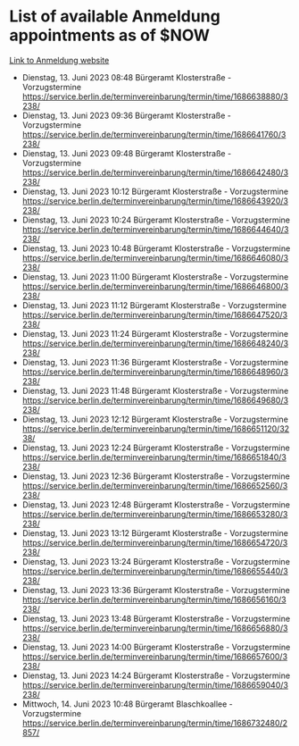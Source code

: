 # List of available Anmeldung appointments as of $NOW
[Link to Anmeldung website](https://service.berlin.de/terminvereinbarung/termin/tag.php?termin=1&anliegen[]=120686&dienstleisterlist=122210,122217,327316,122219,327312,122227,327314,122231,327346,122243,327348,122254,122252,329742,122260,329745,122262,329748,122271,327278,122273,327274,122277,327276,330436,122280,327294,122282,327290,122284,327292,122291,327270,122285,327266,122286,327264,122296,327268,150230,329760,122297,327286,122294,327284,122312,329763,122314,329775,122304,327330,122311,327334,122309,327332,317869,122281,327352,122279,329772,122283,122276,327324,122274,327326,122267,329766,122246,327318,122251,327320,122257,327322,122208,327298,122226,327300&herkunft=http%3A%2F%2Fservice.berlin.de%2Fdienstleistung%2F120686%2F)
- Dienstag, 13. Juni 2023 08:48 Bürgeramt Klosterstraße - Vorzugstermine https://service.berlin.de/terminvereinbarung/termin/time/1686638880/3238/
- Dienstag, 13. Juni 2023 09:36 Bürgeramt Klosterstraße - Vorzugstermine https://service.berlin.de/terminvereinbarung/termin/time/1686641760/3238/
- Dienstag, 13. Juni 2023 09:48 Bürgeramt Klosterstraße - Vorzugstermine https://service.berlin.de/terminvereinbarung/termin/time/1686642480/3238/
- Dienstag, 13. Juni 2023 10:12 Bürgeramt Klosterstraße - Vorzugstermine https://service.berlin.de/terminvereinbarung/termin/time/1686643920/3238/
- Dienstag, 13. Juni 2023 10:24 Bürgeramt Klosterstraße - Vorzugstermine https://service.berlin.de/terminvereinbarung/termin/time/1686644640/3238/
- Dienstag, 13. Juni 2023 10:48 Bürgeramt Klosterstraße - Vorzugstermine https://service.berlin.de/terminvereinbarung/termin/time/1686646080/3238/
- Dienstag, 13. Juni 2023 11:00 Bürgeramt Klosterstraße - Vorzugstermine https://service.berlin.de/terminvereinbarung/termin/time/1686646800/3238/
- Dienstag, 13. Juni 2023 11:12 Bürgeramt Klosterstraße - Vorzugstermine https://service.berlin.de/terminvereinbarung/termin/time/1686647520/3238/
- Dienstag, 13. Juni 2023 11:24 Bürgeramt Klosterstraße - Vorzugstermine https://service.berlin.de/terminvereinbarung/termin/time/1686648240/3238/
- Dienstag, 13. Juni 2023 11:36 Bürgeramt Klosterstraße - Vorzugstermine https://service.berlin.de/terminvereinbarung/termin/time/1686648960/3238/
- Dienstag, 13. Juni 2023 11:48 Bürgeramt Klosterstraße - Vorzugstermine https://service.berlin.de/terminvereinbarung/termin/time/1686649680/3238/
- Dienstag, 13. Juni 2023 12:12 Bürgeramt Klosterstraße - Vorzugstermine https://service.berlin.de/terminvereinbarung/termin/time/1686651120/3238/
- Dienstag, 13. Juni 2023 12:24 Bürgeramt Klosterstraße - Vorzugstermine https://service.berlin.de/terminvereinbarung/termin/time/1686651840/3238/
- Dienstag, 13. Juni 2023 12:36 Bürgeramt Klosterstraße - Vorzugstermine https://service.berlin.de/terminvereinbarung/termin/time/1686652560/3238/
- Dienstag, 13. Juni 2023 12:48 Bürgeramt Klosterstraße - Vorzugstermine https://service.berlin.de/terminvereinbarung/termin/time/1686653280/3238/
- Dienstag, 13. Juni 2023 13:12 Bürgeramt Klosterstraße - Vorzugstermine https://service.berlin.de/terminvereinbarung/termin/time/1686654720/3238/
- Dienstag, 13. Juni 2023 13:24 Bürgeramt Klosterstraße - Vorzugstermine https://service.berlin.de/terminvereinbarung/termin/time/1686655440/3238/
- Dienstag, 13. Juni 2023 13:36 Bürgeramt Klosterstraße - Vorzugstermine https://service.berlin.de/terminvereinbarung/termin/time/1686656160/3238/
- Dienstag, 13. Juni 2023 13:48 Bürgeramt Klosterstraße - Vorzugstermine https://service.berlin.de/terminvereinbarung/termin/time/1686656880/3238/
- Dienstag, 13. Juni 2023 14:00 Bürgeramt Klosterstraße - Vorzugstermine https://service.berlin.de/terminvereinbarung/termin/time/1686657600/3238/
- Dienstag, 13. Juni 2023 14:24 Bürgeramt Klosterstraße - Vorzugstermine https://service.berlin.de/terminvereinbarung/termin/time/1686659040/3238/
- Mittwoch, 14. Juni 2023 10:48 Bürgeramt Blaschkoallee - Vorzugstermine https://service.berlin.de/terminvereinbarung/termin/time/1686732480/2857/
